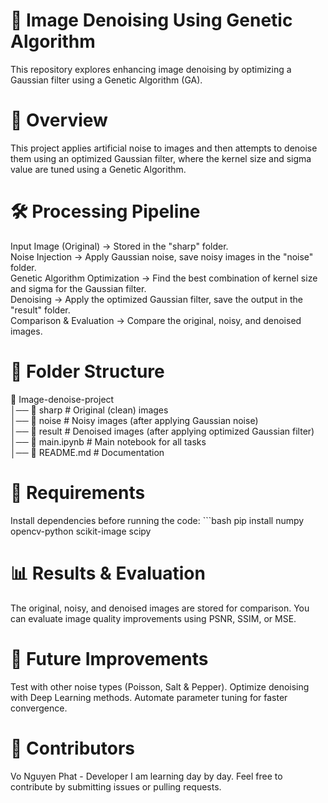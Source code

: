 # 📌 Image Denoising Using Genetic Algorithm

This repository explores enhancing image denoising by optimizing a Gaussian filter using a Genetic Algorithm (GA).

# 📜 Overview

This project applies artificial noise to images and then attempts to denoise them using an optimized Gaussian filter, where the kernel size and sigma value are tuned using a Genetic Algorithm.

# 🛠️ Processing Pipeline

Input Image (Original) → Stored in the "sharp" folder.  
Noise Injection → Apply Gaussian noise, save noisy images in the "noise" folder.  
Genetic Algorithm Optimization → Find the best combination of kernel size and sigma for the Gaussian filter.  
Denoising → Apply the optimized Gaussian filter, save the output in the "result" folder.  
Comparison & Evaluation → Compare the original, noisy, and denoised images.

# 📂 Folder Structure

📂 Image-denoise-project  
│── 📁 sharp # Original (clean) images  
│── 📁 noise # Noisy images (after applying Gaussian noise)  
│── 📁 result # Denoised images (after applying optimized Gaussian filter)  
│── 📜 main.ipynb # Main notebook for all tasks  
│── 📜 README.md # Documentation

# 🔧 Requirements

Install dependencies before running the code:
    ```bash
        pip install numpy opencv-python scikit-image scipy

# 📊 Results & Evaluation

The original, noisy, and denoised images are stored for comparison.
You can evaluate image quality improvements using PSNR, SSIM, or MSE.

# 📌 Future Improvements

Test with other noise types (Poisson, Salt & Pepper).
Optimize denoising with Deep Learning methods.
Automate parameter tuning for faster convergence.

# 🎯 Contributors

Vo Nguyen Phat - Developer
I am learning day by day. Feel free to contribute by submitting issues or pulling requests.

```

```
